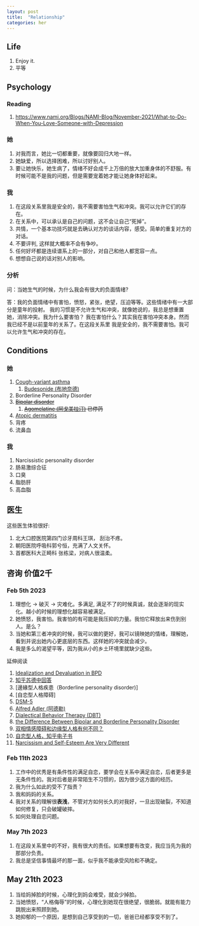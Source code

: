 ```yaml
---
layout: post
title:  "Relationship"
categories: her 
---
```

## Life
1. Enjoy it.
1. 平等


## Psychology 

### Reading
1. https://www.nami.org/Blogs/NAMI-Blog/November-2021/What-to-Do-When-You-Love-Someone-with-Depression

### 她
1. 对我而言，她比一切都重要，就像要回归大地一样。
1. 她缺爱，所以选择困难，所以讨好别人。
1. 要让她快乐，她生病了，情绪不好会成千上万倍的放大加重身体的不舒服。有时候可能不是我的问题，但是需要宠着她才能让她身体好起来。

### 我
1. 在这段关系里我是安全的，我不需要害怕生气和冲突。我可以允许它们的存在。
1. 在关系中，可以承认是自己的问题，这不会让自己“死掉”。
1. 共情，一个基本功技巧就是去确认对方的谈话内容，感受。简单的重复对方的对话。
1. 不要评判, 这样就大概率不会有争吵。
1. 任何好坏都是连续谱系上的一部分，对自己和他人都宽容一点。
1. 想想自己说的话对别人的影响。

### 分析
问：当她生气的时候，为什么我会有很大的负面情绪?

答：我的负面情绪中有害怕，愤怒，紧张，绝望，压迫等等。这些情绪中有一大部分是童年的投射。
我的习惯是不允许生气和冲突，就像她说的，我总是想重置她，消除冲突。我为什么要害怕？
我在害怕什么？其实我在害怕冲突本身。然而我已经不是以前童年的关系了。在这段关系里
我是安全的，我不需要害怕。我可以允许生气和冲突的存在。

## Conditions 

### 她

1. [Cough-variant asthma][cva] 
    1. [Budesonide (布地奈德)][Budesonide]
1. Borderline Personality Disorder
1. ~~[Bipolar disorder][bipolar]~~
    1. ~~[Agomelatine (阿戈美拉汀)][Agomelatine] 已停药~~
1. [Atopic dermatitis][eczema]
1. 背疼
1. 流鼻血

### 我
1. Narcissistic personality disorder
1. 肠易激综合征
1. 口臭
1. 脂肪肝
1. 高血脂

[cva]: https://www.webmd.com/asthma/guide/cough-variant-asthma
[Budesonide]: https://en.wikipedia.org/wiki/Budesonide
[bipolar]: https://en.wikipedia.org/wiki/Bipolar_disorder 
[Agomelatine]: https://en.wikipedia.org/wiki/Agomelatine
[eczema]: https://www.mayoclinic.org/diseases-conditions/contact-dermatitis/symptoms-causes/syc-20352742


## 医生

这些医生体验很好:
1. 北大口腔医院第四门诊牙周科王琪， 刮治不疼。
1. 朝阳医院呼吸科郭兮恒，充满了人文关怀。
1. 首都医科大正畸科 张栋梁，对病人很温柔。

## 咨询 价值2千

### Feb 5th 2023
1. 理想化 -> 破灭 -> 灾难化。多满足, 满足不了的时候真诚，就会逐渐的现实化。越小的时候的理想化越容易被满足。
1. 她愤怒，我害怕。我害怕的有可能是我压抑的力量。我怕它释放出来伤到别人。是么？
1. 当她和第三者冲突的时候，我可以做的更好，我可以镜映她的情绪，理解她，看到并说出她内心更底层的东西。这样她的冲突就会减少。
1. 我是多么的渴望平等，因为我从小的乡土环境里就缺少这些。

延伸阅读
1. [Idealization and Devaluation in BPD](https://www.verywellmind.com/devaluation-and-idealization-in-bpd-425291)
1. [知乎苏德中回答](https://www.zhihu.com/question/27707005/answer/69792582)
1. [邊緣型人格疾患（Borderline personality disorder)]
1. [自恋型人格障碍]
1. [DSM-5](https://en.wikipedia.org/wiki/DSM-5)
1. [Alfred Adler (阿德勒)](https://en.wikipedia.org/wiki/Alfred_Adler)
1. [Dialectical Behavior Therapy (DBT)](https://my.clevelandclinic.org/health/treatments/22838-dialectical-behavior-therapy-dbt)
1. [the Difference Between Bipolar and Borderline Personality Disorder](https://healthmatters.nyp.org/understanding-difference-bipolar-borderline-personality-disorder/)
1. [双相情感障碍和边缘型人格有何不同？](https://www.zhihu.com/question/370141974)
1. [自恋型人格，知乎电子书](https://www.zhihu.com/market/album/933668753932181504/section/934801533915258880)
1. [Narcissism and Self-Esteem Are Very Different](https://blogs.scientificamerican.com/beautiful-minds/narcissism-and-self-esteem-are-very-different/)

### Feb 11th 2023
1. 工作中的优秀是有条件性的满足自恋，要学会在关系中满足自恋，后者更多是无条件性的。我对后者是非常陌生不习惯的，因为很少这方面的经历。
1. 我为什么如此的受不了指责？
1. 我和妈妈的关系。
1. 我对关系的理解很**表浅**，不管对方如何长久的对我好，一旦出现破裂，不知道如何修复，只会破罐破摔。
1. 如何处理自恋问题。

### May 7th 2023
1. 在这段关系里中的不好，我有很大的责任。如果想要有改变，我应当先为我的那部分负责。
1. 我总是坚信事情最坏的那一面，似乎我不能承受风险和不确定。

## May 21th 2023
1. 当给妈掉脸的时候，心理化到妈会难受，就会少掉脸。
1. 当她愤怒，“人格侮辱”的时候，心理化到她现在很绝望，很脆弱。就能有能力跳脱出来照顾到她。
1. 她抑郁的一个原因，是想到自己享受到的一切，爸爸已经都享受不到了。
